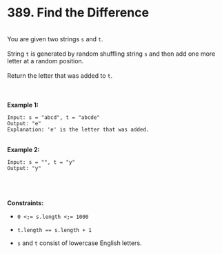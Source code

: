 # 389. Find the Difference

<br />You are given two strings `s` and `t`.<br />
<br />String `t` is generated by random shuffling string `s` and then add one more letter at a random position.<br />
<br />Return the letter that was added to `t`.<br />
<br /> <br />
<br />**Example 1:**<br />
```
Input: s = "abcd", t = "abcde"
Output: "e"
Explanation: 'e' is the letter that was added.
```
<br />**Example 2:**<br />
```
Input: s = "", t = "y"
Output: "y"
```
<br /> <br />
<br />**Constraints:**<br />

* `0 <;= s.length <;= 1000`

* `t.length == s.length + 1`

* `s` and `t` consist of lowercase English letters.